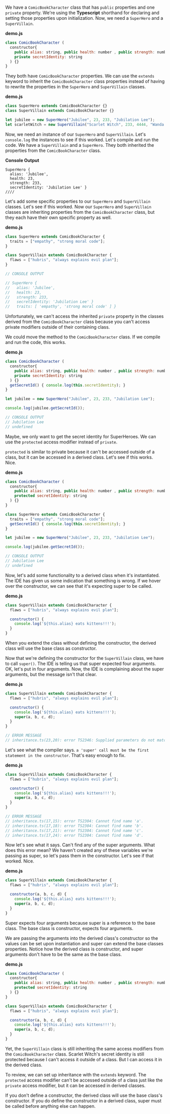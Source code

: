 We have a `ComicBookCharacter` class that has `public` properties and one `private` property. We're using the **Typescript** shorthand for declaring and setting those properties upon initialization. Now, we need a `SuperHero` and a `SuperVillain`.

**demo.js**
```javascript
class ComicBookCharacter (
  constructor{
    public alias: string, public health: number , public strength: number,
    private secretIdentity: string
  ) {}
}
```

They both have `ComicBookCharacter` properties. We can use the `extends` keyword to inherit the `ComicBookCharacter` class properties instead of having to rewrite the properties in the `SuperHero` and `SuperVillain` classes.

**demo.js** 
```javascript
class SuperHero extends ComicBookCharacter {}
class SuperVillain extends ComicBookCharacter {}

let jubilee = new SuperHero("Jubilee", 23, 233, "Jubilation Lee");
let scarletWitch = new SuperVillain("Scarlet Witch", 233, 4444, "Wanda Maximoff");
```

Now, we need an instance of our `SuperHero` and `SuperVillain`. Let's `console.log` the instances to see if this worked. Let's compile and run the code. We have a `SuperVillain` and a `SuperHero`. They both inherited the properties from the `ComicBookCharacter` class.

**Console Output**
```
SuperHero {
  alias: 'Jubilee',
  health: 23,
  strength: 233,
  secretIdentity: 'Jubilation Lee' }
////
```

Let's add some specific properties to our `SuperHero` and `SuperVillain` classes. Let's see if this worked. Now our `SuperHero` and `SuperVillain` classes are inheriting properties from the `ComicBookCharacter` class, but they each have their own specific property as well.

**demo.js** 
```javascript
class SuperHero extends ComicBookCharacter {
  traits = ["empathy", "strong moral code"];
}

class SuperVillain extends ComicBookCharacter {
  flaws = ["hubris", "always explains evil plan"];
}

// CONSOLE OUTPUT

// SuperHero {
//   alias: 'Jubilee',
//   health: 23,
//   strength: 233,
//   secretIdentity: 'Jubilation Lee' }
//   traits: [ 'empathy', 'strong moral code' ] }
```


Unfortunately, we can't access the inherited `private` property in the classes derived from the `ComicBookCharacter` class because you can't access private modifiers outside of their containing class.

We could move the method to the `ComicBookCharacter` class. If we compile and run the code, this works. 

**demo.js**
```javascript
class ComicBookCharacter (
  constructor{
    public alias: string, public health: number , public strength: number,
    private secretIdentity: string
  ) {}
  getSecretId() { console.log(this.secretIdentity); }
}

let jubilee = new SuperHero("Jubilee", 23, 233, "Jubilation Lee");

console.log(jubilee.getSecretId());

// CONSOLE OUTPUT
// Jubilation Lee
// undefined
```

Maybe, we only want to get the secret identity for SuperHeroes. We can use the `protected` access modifier instead of `private`.

`protected` is similar to private because it can't be accessed outside of a class, but it can be accessed in a derived class. Let's see if this works. Nice.

**demo.js**
```javascript
class ComicBookCharacter (
  constructor{
    public alias: string, public health: number , public strength: number,
    protected secretIdentity: string
  ) {}
}

class SuperHero extends ComicBookCharacter {
  traits = ["empathy", "strong moral code"];
  getSecretId() { console.log(this.secretIdentity); }
}

let jubilee = new SuperHero("Jubilee", 23, 233, "Jubilation Lee");

console.log(jubilee.getSecretId());

// CONSOLE OUTPUT
// Jubilation Lee
// undefined
```

Now, let's add some functionality to a derived class when it's instantiated. The IDE has given us some indication that something is wrong. If we hover over the constructor, we can see that it's expecting super to be called.

**demo.js**
```javascript
class SuperVillain extends ComicBookCharacter {
  flaws = ["hubris", "always explains evil plan"];

  constructor() {
    console.log('${this.alias} eats kittens!!!');
  }  
}
```

When you extend the class without defining the constructor, the derived class will use the base class as constructor.

Now that we're defining the constructor for the `SuperVillain` class, we have to call `super()`. The IDE is telling us that super expected four arguments. OK, let's put in four arguments. Now, the IDE is complaining about the super arguments, but the message isn't that clear.

**demo.js**
```javascript
class SuperVillain extends ComicBookCharacter {
  flaws = ["hubris", "always explains evil plan"];

  constructor() {
    console.log('${this.alias} eats kittens!!!');
    super(a, b, c, d);
  }  
}

// ERROR MESSAGE
// inheritance.ts(23,20): error TS2346: Supplied parameters do not match any signature of call target.
```

Let's see what the compiler says. `a 'super' call must be the first statement in the constructor`. That's easy enough to fix.

**demo.js**
```javascript
class SuperVillain extends ComicBookCharacter {
  flaws = ["hubris", "always explains evil plan"];

  constructor() {
    console.log('${this.alias} eats kittens!!!');
    super(a, b, c, d);
  }  
}

// ERROR MESSAGE
// inheritance.ts(17,15): error TS2304: Cannot find name 'a'.
// inheritance.ts(17,18): error TS2304: Cannot find name 'b'.
// inheritance.ts(17,21): error TS2304: Cannot find name 'c'.
// inheritance.ts(17,24): error TS2304: Cannot find name 'd'.
```

Now let's see what it says. Can't find any of the super arguments. What does this error mean? We haven't created any of these variables we're passing as super, so let's pass them in the constructor. Let's see if that worked. Nice.

**demo.js**
```javascript
class SuperVillain extends ComicBookCharacter {
  flaws = ["hubris", "always explains evil plan"];

  constructor(a, b, c, d) {
    console.log('${this.alias} eats kittens!!!');
    super(a, b, c, d);
  }  
}
```

Super expects four arguments because super is a reference to the base class. The base class is constructor, expects four arguments.

We are passing the arguments into the derived class's constructor so the values can be set upon instantiation and super can extend the base classes properties. Notice how the derived class is constructor, and super arguments don't have to be the same as the base class.

**demo.js**
```javascript
class ComicBookCharacter (
  constructor{
    public alias: string, public health: number , public strength: number,
    protected secretIdentity: string
  ) {}
}

class SuperVillain extends ComicBookCharacter {
  flaws = ["hubris", "always explains evil plan"];

  constructor(a, b, c, d) {
    console.log('${this.alias} eats kittens!!!');
    super(a, b, c, d);
  }  
}
```

Yet, the `SuperVillain` class is still inheriting the same access modifiers from the `ComicBookCharacter` class. Scarlet Witch's secret identity is still protected because I can't access it outside of a class. But I can access it in the derived class.

To review, we can set up inheritance with the `extends` keyword. The `protected` access modifier can't be accessed outside of a class just like the `private` access modifier, but it can be accessed in derived classes.

If you don't define a constructor, the derived class will use the base class's constructor. If you do define the constructor in a derived class, super must be called before anything else can happen.